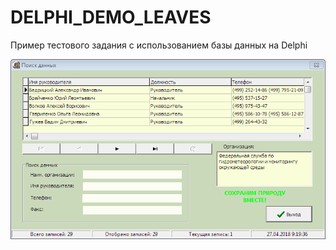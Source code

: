 # DELPHI_DEMO_LEAVES
Пример тестового задания с использованием базы данных на Delphi

![screenshot](screenshot.png)
